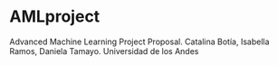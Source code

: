 # AMLproject
Advanced Machine Learning Project Proposal. Catalina Botía, Isabella Ramos, Daniela Tamayo. Universidad de los Andes 
